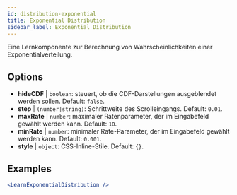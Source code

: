 ```yaml
---
id: distribution-exponential
title: Exponential Distribution
sidebar_label: Exponential Distribution
---
```


Eine Lernkomponente zur Berechnung von Wahrscheinlichkeiten einer Exponentialverteilung.

## Options

* __hideCDF__ | `boolean`: steuert, ob die CDF-Darstellungen ausgeblendet werden sollen. Default: `false`.
* __step__ | `(number|string)`: Schrittweite des Scrolleingangs. Default: `0.01`.
* __maxRate__ | `number`: maximaler Ratenparameter, der im Eingabefeld gewählt werden kann. Default: `10`.
* __minRate__ | `number`: minimaler Rate-Parameter, der im Eingabefeld gewählt werden kann. Default: `0.001`.
* __style__ | `object`: CSS-Inline-Stile. Default: `{}`.


## Examples

```jsx live
<LearnExponentialDistribution />
```

